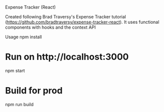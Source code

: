Expense Tracker (React)

Created following Brad Traversy's Expense Tracker tutorial (https://github.com/bradtraversy/expense-tracker-react). It uses functional components with hooks and the context API

Usage
npm install

# Run on http://localhost:3000
npm start

# Build for prod
npm run build

